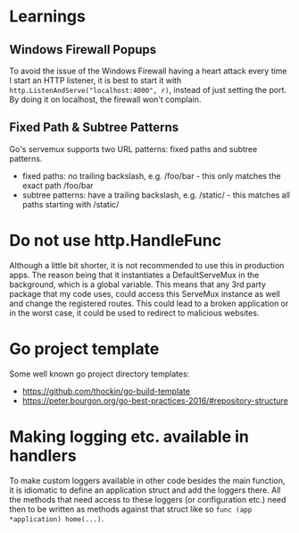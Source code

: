 # Learnings

## Windows Firewall Popups
To avoid the issue of the Windows Firewall having a heart attack every time I start an HTTP listener, it is best to start it with `http.ListenAndServe("localhost:4000", r)`, instead of just setting the port. By doing it on localhost, the firewall won't complain.

## Fixed Path & Subtree Patterns
Go's servemux supports two URL patterns: fixed paths and subtree patterns.
* fixed paths: no trailing backslash, e.g. /foo/bar - this only matches the exact path /foo/bar
* subtree patterns: have a trailing backslash, e.g. /static/ - this matches all paths starting with /static/

# Do not use http.HandleFunc
Although a little bit shorter, it is not recommended to use this in production apps. The reason being that it instantiates a DefaultServeMux in the background, which is a global variable. This means that any 3rd party package that my code uses, could access this ServeMux instance as well and change the registered routes. This could lead to a broken application or in the worst case, it could be used to redirect to malicious websites.

# Go project template
Some well known go project directory templates:
* https://github.com/thockin/go-build-template
* https://peter.bourgon.org/go-best-practices-2016/#repository-structure

# Making logging etc. available in handlers
To make custom loggers available in other code besides the main function, it is idiomatic to define an application struct and add the loggers there. All the methods that need access to these loggers (or configuration etc.) need then to be written as methods against that struct like so `func (app *application) home(...)`.

